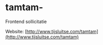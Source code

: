 # tamtam-
Frontend sollicitatie

Website: [http://www.tijsluitse.com/tamtam](http://www.tijsluitse.com/tamtam)